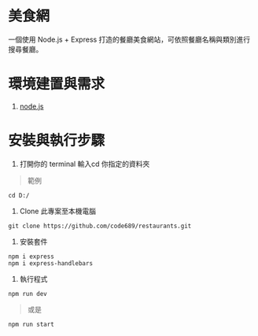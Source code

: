 # 美食網

一個使用 Node.js + Express 打造的餐廳美食網站，可依照餐廳名稱與類別進行搜尋餐廳。

# 環境建置與需求

1. [node.js](https://nodejs.org/dist/v20.11.0/node-v20.11.0-x64.msi)

# 安裝與執行步驟
1. 打開你的 terminal 輸入cd 你指定的資料夾 
>範例
```
cd D:/
```
1. Clone 此專案至本機電腦
```
git clone https://github.com/code689/restaurants.git
```
1. 安裝套件
```
npm i express
npm i express-handlebars
```
1. 執行程式
```
npm run dev
```
>或是
```
npm run start
```
